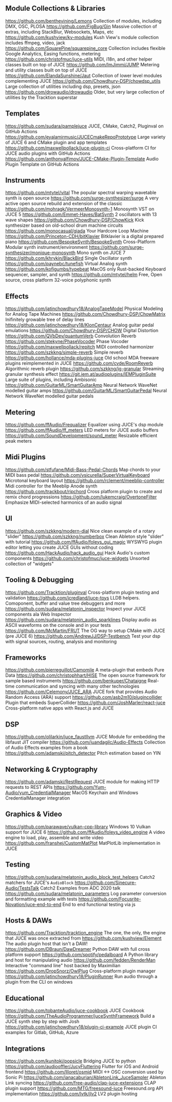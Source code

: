 ## Module Collections & Libraries

https://github.com/benthevining/Lemons Collection of modules, including DMX, OSC, PLOSA
https://github.com/FigBug/Gin Massive collection of extras, including StackBlur, Websockets, Maps, etc
https://github.com/kushview/kv-modules Kush View's module collection includes ffmpeg, video, jack
https://github.com/SquarePine/squarepine_core Collection includes flexible Google Analytics, Easing functions, metering
https://github.com/christofmuc/juce-utils MIDI, i18n, and other helper classes built on top of JUCE
https://github.com/ImJimmi/JUMP Metering and utility classes built on top of JUCE
https://github.com/ElandaSunshine/Jaut Collection of lower level modules complementing JUCE
https://github.com/Chowdhury-DSP/chowdsp_utils Large collection of utilities including dsp, presets, json
https://github.com/drowaudio/drowaudio Older, but very large collection of utilities by the Tracktion superstar 

## Templates

https://github.com/sudara/pamplejuce JUCE, CMake, Catch2, Pluginval on GitHub Actions
https://github.com/eyalamirmusic/JUCECmakeRepoPrototype Large variety of JUCE 6 and CMake plugin and app templates
https://github.com/maxwellpollack/juce-plugin-ci Cross-platform CI for JUCE audio plugins with GitHub Actions
https://github.com/anthonyalfimov/JUCE-CMake-Plugin-Template Audio Plugin Template on GitHub Actions

## Instruments

https://github.com/mtytel/vital The popular spectral warping wavetable synth is open source
https://github.com/surge-synthesizer/surge A very active open source rebuild and extension of the classic
https://github.com/mohragk/VermeerMonosynth-1 Monosynth VST on JUCE 5
https://github.com/Emmet-Hayes/BatSynth 2 oscillators with 13 wave shapes
https://github.com/Chowdhury-DSP/ChowKick Kick synthesizer based on old-school drum machine circuits
https://github.com/monocasual/giada Your Hardcore Loop Machine
https://github.com/Princeton-CDH/bitKlavier Bitklavier is a digital prepared piano
https://github.com/BespokeSynth/BespokeSynth Cross-Platform Modular synth instrument/environment
https://github.com/surge-synthesizer/monique-monosynth Mono synth on JUCE 7
https://github.com/khrykin/BlackBird Single Oscillator synth
https://github.com/paynebc/tunefish Virtual Analog synth
https://github.com/kofigumbs/typebeat MacOS only Rust-backed Keyboard sequencer, sampler, and synth
https://github.com/mtytel/helm Free, Open source, cross platform 32-voice polyphonic synth

## Effects 

https://github.com/jatinchowdhury18/AnalogTapeModel Physical Modeling for Analog Tape Machines
https://github.com/Chowdhury-DSP/ChowMatrix Inifinitely growable tree of delay lines
https://github.com/jatinchowdhury18/KlonCentaur Analog guitar pedal emulations
https://github.com/Chowdhury-DSP/CHOW Digital Distortion
https://github.com/QVbDev/quantumVerb Convolution Reverb
https://github.com/stekyne/PhaseVocoder Phase Vocoder
https://github.com/maxwellpollack/repitch MIDI controlled harmonizer
https://github.com/szkkng/simple-reverb Simple reverb
https://github.com/hollance/mda-plugins-juce Old school MDA freeware plugins reimplemented in JUCE
https://github.com/cvde/RoomReverb Algorithmic reverb plugin
https://github.com/szkkng/jg-granular Streaming granular synthesis effect
https://git.iem.at/audioplugins/IEMPluginSuite Large suite of plugins, including Ambisonic
https://github.com/GuitarML/SmartGuitarAmp Neural Network WaveNet modelled guitar amps
https://github.com/GuitarML/SmartGuitarPedal Neural Network WaveNet modelled guitar pedals

## Metering 

https://github.com/ffAudio/Frequalizer Equalizer using JUCE's dsp module
https://github.com/ffAudio/ff_meters LED meters for JUCE audio buffers
https://github.com/SoundDevelopment/sound_meter Resizable efficient peak meters

## Midi Plugins

https://github.com/stfufane/Midi-Bass-Pedal-Chords Map chords to your MIDI bass pedal
https://github.com/vsicurella/SuperVirtualKeyboard Microtonal keyboard layout
https://github.com/rclement/meeblip-controller Midi controller for the Meeblip Anode synth
https://github.com/trackbout/ripchord Cross platform plugin to create and remix chord progressions
https://github.com/lukemcraig/OvertoneFilter Emphasize MIDI-selected harmonics of an audio signal

## UI 

https://github.com/szkkng/modern-dial Nice clean example of a rotary "slider"
https://github.com/szkkng/numberbox Clean Ableton style "slider" with tutorial
https://github.com/ffAudio/foleys_gui_magic WYSWYG plugin editor letting you create JUCE GUIs without coding
https://github.com/HackAudio/hack_audio_gui Hack Audio's custom components
https://github.com/christofmuc/juce-widgets Unsorted collection of "widgets"

## Tooling & Debugging

https://github.com/Tracktion/pluginval Cross-platform plugin testing and validation
https://github.com/jcredland/juce-toys LLDB helpers. Comoponent, buffer and value tree debuggers and more
https://github.com/sudara/melatonin_inspector Inspect your JUCE components ala Web Inspector
https://github.com/sudara/melatonin_audio_sparklines Display audio as ASCII waveforms on the console and in your tests
https://github.com/McMartin/FRUT The OG way to setup CMake with JUCE (pre JUCE 6)
https://github.com/AndrewJJ/DSP-Testbench Test your dsp with signal sources, routing, analysis and monitoring

## Frameworks

https://github.com/pierreguillot/Camomile A meta-plugin that embeds Pure Data
https://github.com/christophhart/HISE The open source framework for sample based instruments
https://github.com/benkuper/Chataigne Real-time communication and syncing with many other technologies
https://github.com/Celemony/JUCE_ARA JUCE fork that provides Audio Random Access (ARA) support
https://github.com/asb2m10/plugincollider Plugin that embeds SuperCollider
https://github.com/JoshMarler/react-juce Cross-platform native apps with React.js and JUCE

## DSP

https://github.com/olilarkin/juce_faustllvm JUCE Module for embedding the libfaust JIT compiler
https://github.com/juandagilc/Audio-Effects Collection of Audio Effects examples from a book
https://github.com/adamski/pitch_detector Pitch estimation based on YIN

## Networking & Cryptography

https://github.com/adamski/RestRequest JUCE module for making HTTP requests to REST APIs
https://github.com/Yum-Audio/yum_CredentialManager MacOS Keychain and Windows CredentialManager integration

## Graphics & Video

https://github.com/parawave/vulkan-cpp-library Windows 10 Vulkan support for JUCE 6
https://github.com/ffAudio/foleys_video_engine A video engine to load, play, assemble and write video
https://github.com/franshej/CustomMatPlot MatPlotLib implementation in JUCE

## Testing

https://github.com/sudara/melatonin_audio_block_test_helpers Catch2 matchers for JUCE's `AudioBlock`
https://github.com/Sinecure-Audio/TestsTalk Catch2 Examples from ADC 2020 talk
https://github.com/sudara/melatonin_parameters Log parameter conversion and formatting example with tests
https://github.com/Focusrite-Novation/juce-end-to-end End to end functional testing via js

## Hosts & DAWs

https://github.com/Tracktion/tracktion_engine The one, the only, the engine that JUCE was once extracted from
https://github.com/kushview/Element The audio plugin host that isn't a DAW!
https://github.com/DBraun/DawDreamer Python DAW with full cross platform support
https://github.com/spotify/pedalboard A Python library and host for manipulating audio 
https://github.com/fedden/RenderMan Interactive "command line" host backed by Maximilian
https://github.com/DropSnorz/OwlPlug Cross-platform plugin manager
https://github.com/jatinchowdhury18/PluginRunner Run audio through a plugin from the CLI on windows

## Educational

https://github.com/tobanteAudio/juce-cookbook JUCE Cookbook
https://github.com/TheAudioProgrammer/juceSynthFramework Build a JUCE synth step by step with Josh
https://github.com/jatinchowdhury18/plugin-ci-example JUCE plugin CI examples for Gitlab, GitHub, Azure

## Integrations

https://github.com/kunitoki/popsicle Bridging JUCE to python
https://github.com/audiooffler/JucyFluttering Flutter for iOS and Android frontend
https://github.com/llloret/osmid MIDI <-> OSC conversion used by Sonic Pi
https://github.com/ianacaburian/AbletonLink_JuceSampler Ableton Link syncing
https://github.com/free-audio/clap-juce-extensions CLAP plugin support
https://github.com/MTG/freesound-juce Freesound.org API implementation
https://github.com/lvtk/jlv2 LV2 plugin hosting